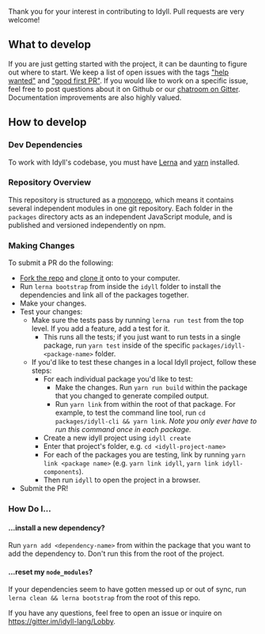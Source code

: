 Thank you for your interest in contributing to Idyll. Pull requests are very welcome!

## What to develop

If you are just getting started with the project, it can be daunting to figure out where to start. We keep a list of open issues with the tags ["help wanted"](https://github.com/idyll-lang/idyll/issues?q=is%3Aissue+is%3Aopen+label%3A%22Help+Wanted%22) and ["good first PR"](https://github.com/idyll-lang/idyll/issues?q=is%3Aissue+is%3Aopen+label%3A%22Good+First+PR%22). If you would like to work on a specific issue, feel free to post questions about it on Github or our [chatroom on Gitter](https://gitter.im/idyll-lang/Lobby). Documentation improvements are also highly valued.

## How to develop

### Dev Dependencies

To work with Idyll's codebase, you must have [Lerna](https://github.com/lerna/lerna) and [yarn](https://yarnpkg.com/en/docs/install) installed.

### Repository Overview

This repository is structured as a [monorepo](https://github.com/babel/babel/blob/master/doc/design/monorepo.md), which means it contains several independent modules in one git repository. Each folder in the `packages` directory acts as an independent JavaScript module, and is published and versioned independently on npm. 

### Making Changes

To submit a PR do the following:

* [Fork the repo](https://help.github.com/articles/fork-a-repo/) and [clone it](https://help.github.com/articles/cloning-a-repository/) onto to your computer.
* Run `lerna bootstrap` from inside the `idyll` folder to install the dependencies and link all of the packages together.
* Make your changes.
* Test your changes:
  * Make sure the tests pass by running `lerna run test` from the top level. If you add a feature, add a test for it.
    * This runs all the tests; if you just want to run tests in a single package, run `yarn test` inside of the specific `packages/idyll-<package-name>` folder.
  * If you'd like to test these changes in a local Idyll project, follow these steps:
    * For each individual package you'd like to test: 
      * Make the changes. Run `yarn run build` within the package that you changed to generate compiled output.
      * Run `yarn link` from within the root of that package. For example, to test the command line tool, run `cd packages/idyll-cli && yarn link`. *Note you only ever have to run this command once in each package.* 
    * Create a new idyll project using `idyll create`
    * Enter that project's folder, e.g. `cd <idyll-project-name>` 
    * For each of the packages you are testing, link by running `yarn link <package name>` (e.g. `yarn link idyll`, `yarn link idyll-components`).
    * Then run `idyll` to open the project in a browser. 
* Submit the PR!

### How Do I...

#### ...install a new dependency?

Run `yarn add <dependency-name>` from within the package that you want to add the dependency to. Don't run this from the root of the project.

#### ...reset my `node_modules`?

If your dependencies seem to have gotten messed up or out of sync, run `lerna clean && lerna bootstrap` from the root of this repo.

If you have any questions, feel free to open an issue or inquire on https://gitter.im/idyll-lang/Lobby.
